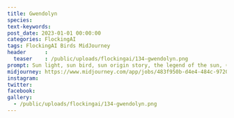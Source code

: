 ```yaml
---
title: Gwendolyn
species: 
text-keywords: 
post_date: 2023-01-01 00:00:00
categories: FlockingAI
tags: FlockingAI Birds MidJourney 
header      :
  teaser    : /public/uploads/flockingai/134-gwendolyn.png
prompt: Sun light, sun bird, sun origin story, the legend of the sun, ☀️ ☀️, by James Jean and studio ghibli and lisa frank
midjourney: https://www.midjourney.com/app/jobs/483f950b-d4e4-484c-9720-da3329f153a3
instagram: 
twitter: 
facebook: 
gallery: 
  - /public/uploads/flockingai/134-gwendolyn.png
---
```


